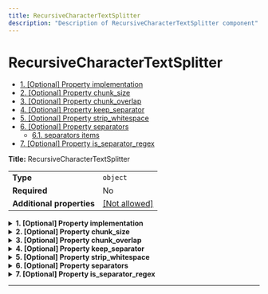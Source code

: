 ```yaml
---
title: RecursiveCharacterTextSplitter
description: "Description of RecursiveCharacterTextSplitter component"
---
```

# RecursiveCharacterTextSplitter

- [1. [Optional] Property implementation](#implementation)
- [2. [Optional] Property chunk_size](#chunk_size)
- [3. [Optional] Property chunk_overlap](#chunk_overlap)
- [4. [Optional] Property keep_separator](#keep_separator)
- [5. [Optional] Property strip_whitespace](#strip_whitespace)
- [6. [Optional] Property separators](#separators)
  - [6.1. separators items](#autogenerated_heading_2)
- [7. [Optional] Property is_separator_regex](#is_separator_regex)

**Title:** RecursiveCharacterTextSplitter

|                           |                                                         |
| ------------------------- | ------------------------------------------------------- |
| **Type**                  | `object`                                                |
| **Required**              | No                                                      |
| **Additional properties** | [[Not allowed]](# "Additional Properties not allowed.") |

<details>
<summary>
<strong> <a name="implementation"></a>1. [Optional] Property implementation</strong>  

</summary>
<blockquote>

|              |         |
| ------------ | ------- |
| **Type**     | `const` |
| **Required** | No      |

Specific value: `"RecursiveCharacterTextSplitter"`

</blockquote>
</details>

<details>
<summary>
<strong> <a name="chunk_size"></a>2. [Optional] Property chunk_size</strong>  

</summary>
<blockquote>

**Title:** Chunk Size

|              |           |
| ------------ | --------- |
| **Type**     | `integer` |
| **Required** | No        |
| **Default**  | `4000`    |

**Description:** Maximum size of chunks to return

</blockquote>
</details>

<details>
<summary>
<strong> <a name="chunk_overlap"></a>3. [Optional] Property chunk_overlap</strong>  

</summary>
<blockquote>

**Title:** Chunk Overlap

|              |           |
| ------------ | --------- |
| **Type**     | `integer` |
| **Required** | No        |
| **Default**  | `200`     |

**Description:** Overlap in characters between chunks

</blockquote>
</details>

<details>
<summary>
<strong> <a name="keep_separator"></a>4. [Optional] Property keep_separator</strong>  

</summary>
<blockquote>

**Title:** Keep Separator

|              |           |
| ------------ | --------- |
| **Type**     | `boolean` |
| **Required** | No        |
| **Default**  | `false`   |

**Description:** Whether to keep the separator in the chunks

</blockquote>
</details>

<details>
<summary>
<strong> <a name="strip_whitespace"></a>5. [Optional] Property strip_whitespace</strong>  

</summary>
<blockquote>

**Title:** Strip Whitespace

|              |           |
| ------------ | --------- |
| **Type**     | `boolean` |
| **Required** | No        |
| **Default**  | `true`    |

**Description:** If `True`, strips whitespace from the start and end of every document

</blockquote>
</details>

<details>
<summary>
<strong> <a name="separators"></a>6. [Optional] Property separators</strong>  

</summary>
<blockquote>

**Title:** Separators

|              |                   |
| ------------ | ----------------- |
| **Type**     | `array of string` |
| **Required** | No                |
| **Default**  | `null`            |

**Description:** Separators to split on

|                      | Array restrictions |
| -------------------- | ------------------ |
| **Min items**        | N/A                |
| **Max items**        | N/A                |
| **Items unicity**    | False              |
| **Additional items** | False              |
| **Tuple validation** | See below          |

| Each item of this array must be       | Description |
| ------------------------------------- | ----------- |
| [separators items](#separators_items) | -           |

### <a name="autogenerated_heading_2"></a>6.1. separators items

|              |          |
| ------------ | -------- |
| **Type**     | `string` |
| **Required** | No       |

</blockquote>
</details>

<details>
<summary>
<strong> <a name="is_separator_regex"></a>7. [Optional] Property is_separator_regex</strong>  

</summary>
<blockquote>

**Title:** Is Separator Regex

|              |           |
| ------------ | --------- |
| **Type**     | `boolean` |
| **Required** | No        |
| **Default**  | `false`   |

**Description:** Whether the separator is a regex

</blockquote>
</details>

----------------------------------------------------------------------------------------------------------------------------
